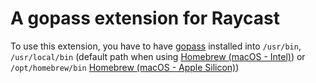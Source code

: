 # A gopass extension for Raycast

To use this extension, you have to have [gopass](https://www.gopass.pw/)
installed into `/usr/bin`, `/usr/local/bin` (default path when using
[Homebrew (macOS - Intel)](https://brew.sh/)) or `/opt/homebrew/bin` [Homebrew (macOS - Apple Silicon)](https://docs.brew.sh/FAQ#why-is-the-default-installation-prefix-opthomebrew-on-apple-silicon))
